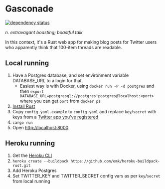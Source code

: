 Gasconade
=========
[![dependency status](https://deps.rs/repo/github/palfrey/gasconade/status.svg)](https://deps.rs/repo/github/palfrey/gasconade)

_n. extravagant boasting; boastful talk_

In this context, it's a Rust web app for making blog posts for Twitter users who apparently think that 100-item threads are readable.

Local running
-------------

1. Have a Postgres database, and set environment variable DATABASE_URL to a login for that.
    * Easiest way is with Docker, using `docker run -P -d postgres` and then `export DATABASE_URL=postgresql://postgres:postgres@localhost:<port>` where you can get `port` from `docker ps`
2. [Install Rust](https://www.rust-lang.org/en-US/install.html)
3. Copy `config.yaml.example` to `config.yaml` and replace `key`/`secret` with keys from a [Twitter app you've registered](https://apps.twitter.com/)
4. `cargo run`
5. Open [http://localhost:8000](http://localhost:8000)

Heroku running
--------------

1. Get the [Heroku CLI](https://devcenter.heroku.com/articles/heroku-cli)
2. `heroku create --buildpack https://github.com/emk/heroku-buildpack-rust.git`
3. Add Heroku Postgres
4. Set TWITTER_KEY and TWITTER_SECRET config vars as per `key`/`secret` from local running